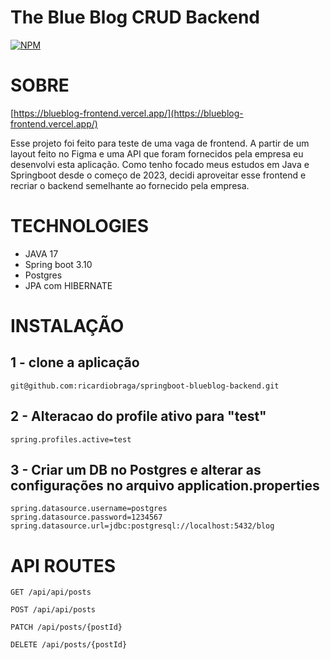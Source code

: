 # The Blue Blog CRUD Backend
[![NPM](https://img.shields.io/npm/l/react)](https://github.com/ricardiobraga/springboot-blueblog-backend/blob/main/LICENSE.md) 

# SOBRE

[https://blueblog-frontend.vercel.app/](https://blueblog-frontend.vercel.app/)

Esse projeto foi feito para teste de uma vaga de frontend. A partir de um layout feito no Figma e uma API que foram fornecidos pela empresa eu desenvolvi esta aplicação.
Como tenho focado meus estudos em Java e Springboot desde o começo de 2023, decidi aproveitar esse frontend e recriar o backend semelhante ao fornecido pela empresa.


# TECHNOLOGIES
- JAVA 17
- Spring boot 3.10
- Postgres
- JPA com HIBERNATE

# INSTALAÇÃO
## 1 - clone a aplicação
```
git@github.com:ricardiobraga/springboot-blueblog-backend.git

```
## 2 - Alteracao do profile ativo para "test"
```
spring.profiles.active=test
```
## 3 - Criar um DB no Postgres e alterar as configurações no arquivo application.properties
```
spring.datasource.username=postgres
spring.datasource.password=1234567
spring.datasource.url=jdbc:postgresql://localhost:5432/blog
```


# API ROUTES
```
GET /api/api/posts

POST /api/api/posts

PATCH /api/posts/{postId}

DELETE /api/posts/{postId}

```
